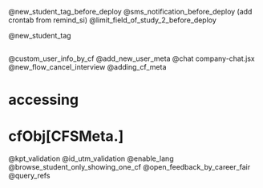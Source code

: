
@new_student_tag_before_deploy
@sms_notification_before_deploy 
(add crontab from remind_si)
@limit_field_of_study_2_before_deploy

@new_student_tag
## ########################################

@custom_user_info_by_cf
@add_new_user_meta
@chat
company-chat.jsx
@new_flow_cancel_interview
@adding_cf_meta
# accessing 
# cfObj[CFSMeta.<KEY>]
@kpt_validation
@id_utm_validation
@enable_lang
@browse_student_only_showing_one_cf
@open_feedback_by_career_fair
@query_refs
